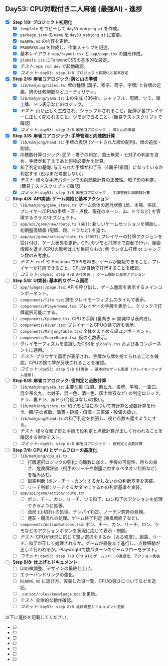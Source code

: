 ## Day53: CPU対戦付き二人麻雀 (最強AI) - 進捗

- [x] **Step 1/8: プロジェクト初期化**
    - [x] `template` をコピーして `day53_mahjong_ai` を作成。
    - [x] `package.json` の `name` を `day53_mahjong_ai` に変更。
    - [x] `README.md` の内容を更新。
    - [x] `PROGRESS.md` を作成し、作業ステップを記述。
    - [x] 基本レイアウト `app/layout.tsx` と `app/page.tsx` の雛形作成。
    - [x] `globals.css` にTailwindCSSの基本的な設定。
    - [x] *テスト*: `npm run dev` で起動確認。
    - [x] *コミット*: `day53: step 1/8 プロジェクト初期化と基本設定`
- [x] **Step 2/8: 麻雀コアロジック: 牌と山の準備**
    - [x] `lib/mahjong/tiles.ts`: 牌の種類 (萬子、索子、筒子、字牌) と各牌の定義。牌の比較関数などユーティリティ。
    - [x] `lib/mahjong/yama.ts`: 山の生成 (136枚)、シャッフル、配牌、ツモ、嶺上牌、ドラ表示などのロジック。
    - [x] *テスト*: 山が正しく生成され、シャッフルされること。配牌が各プレイヤーに正しく配られること。ツモができること。(簡易テストスクリプトで確認)
    - [x] *コミット*: `day53: step 2/8 麻雀コアロジック - 牌と山の準備`
- [x] **Step 3/8: 麻雀コアロジック: 手牌管理と向聴数計算**
    - [x] `lib/mahjong/hand.ts`: 手牌の表現 (ソートされた牌の配列)。牌の追加・削除。
    - [x] 向聴数計算ロジック: 面子・塔子の判定、国士無双・七対子の判定を含め、手牌が和了まであと何枚必要かを計算。
    - [x] 和了判定の基礎: 与えられた手牌が和了形（4面子1雀頭）になっているか判定する (役はまだ考慮しない)。
    - [x] *テスト*: 様々な手牌パターンでの向聴数計算の正確性。和了形の判定。(簡易テストスクリプトで確認)
    - [x] *コミット*: `day53: step 3/8 麻雀コアロジック - 手牌管理と向聴数計算`
- [ ] **Step 4/8: API実装: ゲーム開始と基本アクション**
    - [ ] `lib/mahjong/game_state.ts`: ゲーム全体の進行状態 (局、本場、供託、プレイヤー/CPUの手牌・河・点数、現在のターン、山、ドラなど) を管理するクラス/オブジェクト。
    - [ ] `app/api/game/new/route.ts (GET)`: 新しいゲームセッションを開始し、初期盤面情報 (配牌、親、ドラなど) を返す。
    - [ ] `app/api/game/action/route.ts (POST)`: プレイヤーの打牌アクションを受け付け、ゲーム状態を更新。CPUのツモと打牌まで自動で行い、盤面情報を返す (CPUの思考はまだ単純なもの: 例 ランダム打牌 or シャンテン数のみ考慮)。
    - [ ] *テスト*: `curl` や Postman でAPIを叩き、ゲームが開始できること、プレイヤーが打牌できること、CPUが自動で打牌することを確認。
    - [ ] *コミット*: `day53: step 4/8 API実装 - ゲーム開始と基本アクション`
- [ ] **Step 5/8: UI実装: 基本的なゲーム画面**
    - [ ] `app/(pages)/page.tsx`: APIを呼び出し、ゲーム盤面を表示するメインコンポーネント。
    - [ ] `components/Tile.tsx`: 牌をクレイモーフィズムスタイルで表示。
    - [ ] `components/PlayerHand.tsx`: プレイヤーの手牌を表示し、クリックで打牌選択可能にする。
    - [ ] `components/CpuHand.tsx`: CPUの手牌 (裏向き or 開発中は表向き)。
    - [ ] `components/River.tsx`: プレイヤーとCPUの捨て牌を表示。
    - [ ] `components/MahjongTable.tsx`: 全体をまとめる卓コンポーネント。
    - [ ] `components/ScoreBoard.tsx`: 仮の点数表示。
    - [ ] クレイモーフィズムを意識したCSSを `globals.css` および各コンポーネントに適用。
    - [ ] *テスト*: ブラウザで画面が表示され、手牌から牌を捨てられることを確認。CPUの捨て牌が反映されることを確認。
    - [ ] *コミット*: `day53: step 5/8 UI実装 - 基本的なゲーム画面 (クレイモーフィズム適用)`
- [ ] **Step 6/8: 麻雀コアロジック: 役判定と点数計算**
    - [ ] `lib/mahjong/yaku.ts`: 主要な役 (立直、断幺九、役牌、平和、一盃口、混全帯幺九、七対子、混一色、清一色、国士無双など) の判定ロジック。ドラ、裏ドラ、赤ドラ(今回はなし)の扱い。
    - [ ] `lib/mahjong/score.ts`: 和了形と役に基づいて符計算と点数計算を行う。親/子の点数、満貫・跳満・倍満・三倍満・役満の扱い。
    - [ ] `lib/mahjong/hand.ts` の和了判定を拡張し、役と点数も返すようにする。
    - [ ] *テスト*: 様々な和了形と手牌で役判定と点数計算が正しく行われることを確認する単体テスト。
    - [ ] *コミット*: `day53: step 6/8 麻雀コアロジック - 役判定と点数計算`
- [ ] **Step 7/8: CPU AI とゲームフローの高度化**
    - [ ] `lib/mahjong/cpu_ai.ts`:
        - [ ] 打牌選択ロジックの強化: 向聴数に加え、手役の可能性、待ちの良さ、危険牌評価（相手のリーチや副露に対するベタオリ判断など）を組み込む。
        - [ ] 副露判断 (ポン・チー・カン): するかしないかの判断基準を実装。
        - [ ] リーチ判断: リーチするかダマにするかの判断基準を実装。
    - [ ] `app/api/game/action/route.ts`:
        - [ ] ポン、チー、カン、リーチ、ツモ和了、ロン和了のアクションを処理できるように拡張。
        - [ ] 流局 (山切れ) の処理、テンパイ判定、ノーテン罰符の処理。
        - [ ] 連荘・親流れの処理。ゲーム終了判定 (東風戦終了など)。
    - [ ] `components/ActionButtons.tsx`: ポン、チー、カン、リーチ、ロン、ツモなどのアクションボタンを状況に応じて表示・制御。
    - [ ] *テスト*: CPUが状況に応じて賢い選択をするか（ある程度）。副露、リーチ、和了が正しく処理されるか。ゲームが最後まで進行し、点数移動が正しく行われるか。Playwrightで数パターンのゲームフローをテスト。
    - [ ] *コミット*: `day53: step 7/8 CPU AIとゲームフローの高度化、アクション実装`
- [ ] **Step 8/8: 仕上げとドキュメント**
    - [ ] UIの微調整、デザインの最終仕上げ。
    - [ ] エラーハンドリングの強化。
    - [ ] `README.md` に遊び方、実装した役一覧、CPUの強さについてなどを追記。
    - [ ] `.cursor/rules/knowledge.mdc` を更新。
    - [ ] *テスト*: 全体的な動作確認。
    - [ ] *コミット*: `day53: step 8/8 最終調整とドキュメント更新`

以下に進捗を記載してください。


- [ ] 
- [ ] 
- [ ] 
- [ ] 
- [ ] 
- [ ] 
- [ ] 
